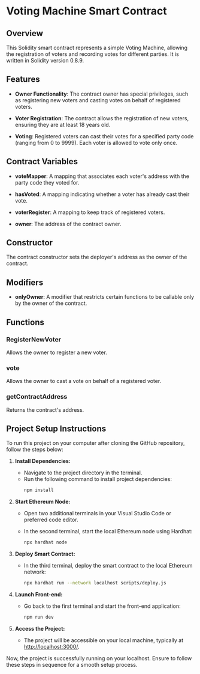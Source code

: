 # Voting Machine Smart Contract

## Overview

This Solidity smart contract represents a simple Voting Machine, allowing the registration of voters and recording votes for different parties. It is written in Solidity version 0.8.9.

## Features

- **Owner Functionality**: The contract owner has special privileges, such as registering new voters and casting votes on behalf of registered voters.

- **Voter Registration**: The contract allows the registration of new voters, ensuring they are at least 18 years old.

- **Voting**: Registered voters can cast their votes for a specified party code (ranging from 0 to 9999). Each voter is allowed to vote only once.

## Contract Variables

- **voteMapper**: A mapping that associates each voter's address with the party code they voted for.

- **hasVoted**: A mapping indicating whether a voter has already cast their vote.

- **voterRegister**: A mapping to keep track of registered voters.

- **owner**: The address of the contract owner.

## Constructor

The contract constructor sets the deployer's address as the owner of the contract.

## Modifiers

- **onlyOwner**: A modifier that restricts certain functions to be callable only by the owner of the contract.

## Functions

### RegisterNewVoter

Allows the owner to register a new voter.

### vote

Allows the owner to cast a vote on behalf of a registered voter.

### getContractAddress

Returns the contract's address.

## Project Setup Instructions

To run this project on your computer after cloning the GitHub repository, follow the steps below:

1. **Install Dependencies:**
   - Navigate to the project directory in the terminal.
   - Run the following command to install project dependencies:
     ```bash
     npm install
     ```

2. **Start Ethereum Node:**
   - Open two additional terminals in your Visual Studio Code or preferred code editor.

   - In the second terminal, start the local Ethereum node using Hardhat:
     ```bash
     npx hardhat node
     ```

3. **Deploy Smart Contract:**
   - In the third terminal, deploy the smart contract to the local Ethereum network:
     ```bash
     npx hardhat run --network localhost scripts/deploy.js
     ```

4. **Launch Front-end:**
   - Go back to the first terminal and start the front-end application:
     ```bash
     npm run dev
     ```

5. **Access the Project:**
   - The project will be accessible on your local machine, typically at [http://localhost:3000/](http://localhost:3000/).

Now, the project is successfully running on your localhost. Ensure to follow these steps in sequence for a smooth setup process.
